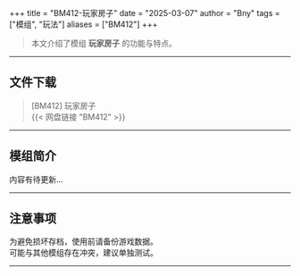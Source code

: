 +++
title = "BM412-玩家房子"
date = "2025-03-07"
author = "Bny"
tags = ["模组", "玩法"]
aliases = ["BM412"]
+++

> 本文介绍了模组 **玩家房子** 的功能与特点。

---

## 文件下载

> [BM412] 玩家房子  
{{< 网盘链接 "BM412" >}}  

---

## 模组简介

>  
内容有待更新...  

---

## 注意事项

>  
为避免损坏存档，使用前请备份游戏数据。  
可能与其他模组存在冲突，建议单独测试。  

---

